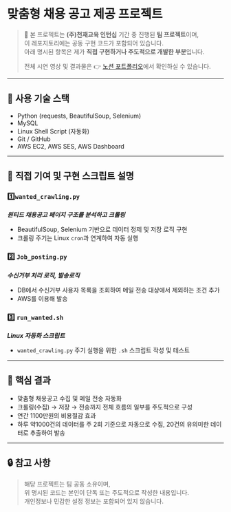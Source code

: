 # 맞춤형 채용 공고 제공 프로젝트

> 📍 본 프로젝트는 **(주)천재교육 인턴십** 기간 중 진행된 **팀 프로젝트**이며,  
> 이 레포지토리에는 공동 구현 코드가 포함되어 있습니다.  
> 아래 명시된 항목은 제가 **직접 구현하거나 주도적으로 개발한 부분**입니다.
> 
> 전체 시연 영상 및 결과물은 👉 [노션 포트폴리오](https://magical-rate-172.notion.site/1626ab8db08980dc9ea3d0281826ef06)에서 확인하실 수 있습니다.

---

## 🔧 사용 기술 스택

- Python (requests, BeautifulSoup, Selenium)
- MySQL
- Linux Shell Script (자동화)
- Git / GitHub
- AWS EC2, AWS SES, AWS Dashboard

---

## 📌 직접 기여 및 구현 스크립트 설명

### 1️⃣`wanted_crawling.py`
***원티드 채용공고 페이지 구조를 분석하고 크롤링***
- BeautifulSoup, Selenium 기반으로 데이터 정제 및 저장 로직 구현
- 크롤링 주기는 Linux `cron`과 연계하여 자동 실행

### 2️⃣ `Job_posting.py`
***수신거부 처리 로직, 발송로직***
- DB에서 수신거부 사용자 목록을 조회하여 메일 전송 대상에서 제외하는 조건 추가
- AWS를 이용해 발송

### 3️⃣ `run_wanted.sh`
***Linux 자동화 스크립트***
- `wanted_crawling.py` 주기 실행을 위한 `.sh` 스크립트 작성 및 테스트

---

## 🧠 핵심 결과

- 맞춤형 채용공고 수집 및 메일 전송 자동화
- 크롤링(수집) → 저장 → 전송까지 전체 흐름의 일부를 주도적으로 구성
- 연간 1100만원의 비용절감 효과
- 하루 약1000건의 데이터를 주 2회 기준으로 자동으로 수집, 20건의 유의미한 데이터로 추출하여 발송

---

## 🔒 참고 사항

> 해당 프로젝트는 팀 공동 소유이며,  
> 위 명시된 코드는 본인이 단독 또는 주도적으로 작성한 내용입니다.  
> 개인정보나 민감한 설정 정보는 포함되어 있지 않습니다.



